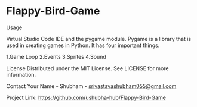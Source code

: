 # Flappy-Bird-Game


Usage

Virtual Studio Code IDE and the pygame module. Pygame is a library that is used in creating games in Python. It has four important things.

1.Game Loop
2.Events
3.Sprites
4.Sound


License
Distributed under the MIT License. See LICENSE for more information.


Contact
Your Name - Shubham - srivastavashubham055@gmail.com

Project Link: https://github.com/ushubha-hub/Flappy-Bird-Game
